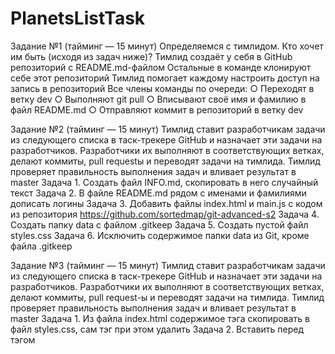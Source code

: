 # PlanetsListTask

Задание №1 (тайминг — 15 минут)
Определяемся с тимлидом. Кто хочет им быть (исходя из задач ниже)?
Тимлид создаёт у себя в GitHub репозиторий с README.md-файлом
Остальные в команде клонируют себе этот репозиторий
Тимлид помогает каждому настроить доступ на запись в репозиторий
Все члены команды по очереди:
○ Переходят в ветку dev
○ Выполняют git pull
○ Вписывают своё имя и фамилию в файл README.md
○ Отправляют коммит в репозиторий в ветку dev


Задание №2 (тайминг — 15 минут)
Тимлид ставит разработчикам задачи из следующего списка в таск-трекере GitHub и
назначает эти задачи на разработчиков.
Разработчики их выполняют в соответствующих ветках, делают коммиты, pull requestы и переводят задачи на тимлида.
Тимлид проверяет правильность выполнения задач и вливает результат в master
Задача 1. Создать файл INFO.md, скопировать в него случайный текст
Задача 2. В файле README.md рядом с именами и фамилиями дописать логины
Задача 3. Добавить файлы index.html и main.js с кодом из репозитория
https://github.com/sortedmap/git-advanced-s2
Задача 4. Создать папку data с файлом .gitkeep
Задача 5. Создать пустой файл styles.css
Задача 6. Исключить содержимое папки data из Git, кроме файла .gitkeep


Задание №3 (тайминг — 15 минут)
Тимлид ставит разработчикам задачи из следующего списка в таск-трекере GitHub и
назначает эти задачи на разработчиков.
Разработчики их выполняют в соответствующих ветках, делают коммиты, pull
request-ы и переводят задачи на тимлида.
Тимлид проверяет правильность выполнения задач и вливает результат в master
Задача 1. Из файла index.html содержимое тэга <style>...</style> скопировать в
файл styles.css, сам тэг при этом удалить
Задача 2. Вставить перед тэгом <script> код: <link href="styles.css" rel="stylesheet">
Задача 3. Переименовать файл main.js в common.js (без изменений в index.html)
Задача 4. В файле index.html переименовать main.js в common.js
Задача 5. В файле index.html вместо “Измеритель длины текста” написать “Анализатор
текста” (в двух местах)
Задача 6. В файле index.html удалить строку с тэгом <script> и ссылкой на Bootstrap


Домашнее задание

Данное домашнее задание является продолжением домашнего задания, которое вы выполняли на предыдущем семинаре в репозитории с собственным проектом.

В этом задании предлагаем каждому из вас побыть в роли тимлида.

1. Пригласите в свой проект кого-то из коллег по обучению, дайте им доступ к своему репозиторию (кроме ветки master).

2. Поставьте ему в GitHub задачу по своему проекту, попросите её выполнить в отдельной ветке, а после выполнения — создать pull request и перевести задачу обратно на вас.

3. Проверьте выполнение задачи, примите pull request и удалите ветку, в которой решалась данная задача.
